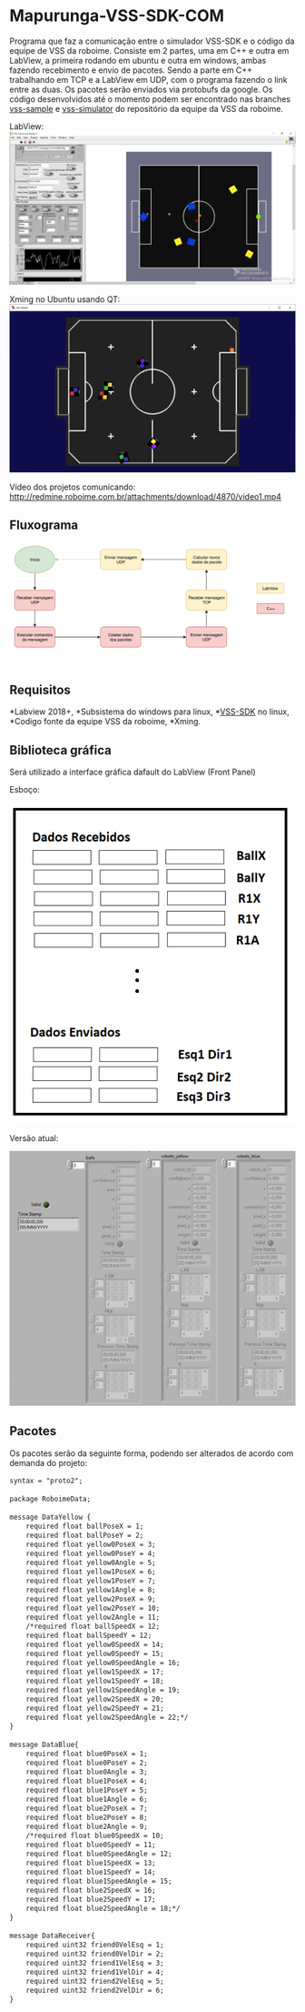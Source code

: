 # Mapurunga-VSS-SDK-COM

Programa que faz a comunicação entre o simulador VSS-SDK e o código da equipe de VSS da roboime. Consiste em 2 partes, uma em C++ e outra em LabView, a primeira rodando em ubuntu e outra em windows, ambas fazendo recebimento e envio de pacotes. Sendo a parte em C++ trabalhando em TCP e a LabView em UDP, com o programa fazendo o link entre as duas. Os pacotes serão enviados via protobufs da google. Os código desenvolvidos até o momento podem ser encontrado nas branches [vss-sample](https://github.com/roboime/VSS/tree/vss-sample) e [vss-simulator](https://github.com/roboime/VSS/tree/vss-simulator) do repositório da equipe da VSS da roboime.

LabView:
![](/img/img3.PNG)

Xming no Ubuntu usando QT:
![](/img/img2.PNG)

Vídeo dos projetos comunicando:
http://redmine.roboime.com.br/attachments/download/4870/video1.mp4

## Fluxograma
![](/img/img6.PNG)

## Requisitos
*Labview 2018+,
*Subsistema do windows para linux,
*[VSS-SDK](https://vss-sdk.github.io/book/general.html) no linux,
*Codigo fonte da equipe VSS da roboime,
*Xming.

## Biblioteca gráfica

Será utilizado a interface gráfica dafault do LabView (Front Panel)

Esboço:

![](/img/img5.png)

Versão atual:

![](/img/img4.PNG)

## Pacotes

Os pacotes serão da seguinte forma, podendo ser alterados de acordo com demanda do projeto:

	syntax = "proto2";

	package RoboimeData;

	message DataYellow {
		required float ballPoseX = 1;
		required float ballPoseY = 2;
		required float yellow0PoseX = 3;
		required float yellow0PoseY = 4;
		required float yellow0Angle = 5;	
		required float yellow1PoseX = 6;
		required float yellow1PoseY = 7;
		required float yellow1Angle = 8;	
		required float yellow2PoseX = 9;
		required float yellow2PoseY = 10;
		required float yellow2Angle = 11;	
		/*required float ballSpeedX = 12;
		required float ballSpeedY = 12;
		required float yellow0SpeedX = 14;
		required float yellow0SpeedY = 15;
		required float yellow0SpeedAngle = 16;
		required float yellow1SpeedX = 17;
		required float yellow1SpeedY = 18;
		required float yellow1SpeedAngle = 19;
		required float yellow2SpeedX = 20;
		required float yellow2SpeedY = 21;
		required float yellow2SpeedAngle = 22;*/
	}
	
	message DataBlue{
		required float blue0PoseX = 1;
		required float blue0PoseY = 2;
		required float blue0Angle = 3;	
		required float blue1PoseX = 4;
		required float blue1PoseY = 5;
		required float blue1Angle = 6;	
		required float blue2PoseX = 7;
		required float blue2PoseY = 8;
		required float blue2Angle = 9;
		/*required float blue0SpeedX = 10;
		required float blue0SpeedY = 11;
		required float blue0SpeedAngle = 12;
		required float blue1SpeedX = 13;
		required float blue1SpeedY = 14;
		required float blue1SpeedAngle = 15;
		required float blue2SpeedX = 16;
		required float blue2SpeedY = 17;
		required float blue2SpeedAngle = 18;*/
	}

	message DataReceiver{
		required uint32 friend0VelEsq = 1;	
		required uint32 friend0VelDir = 2;
		required uint32 friend1VelEsq = 3;	
		required uint32 friend1VelDir = 4;
		required uint32 friend2VelEsq = 5;	
		required uint32 friend2VelDir = 6;
	}	
